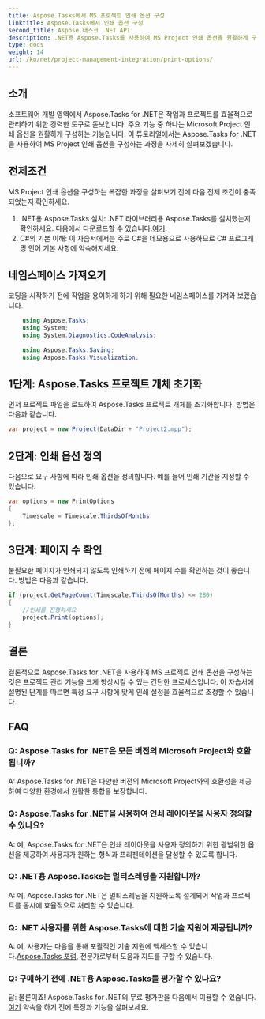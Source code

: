 ```yaml
---
title: Aspose.Tasks에서 MS 프로젝트 인쇄 옵션 구성
linktitle: Aspose.Tasks에서 인쇄 옵션 구성
second_title: Aspose.태스크 .NET API
description: .NET용 Aspose.Tasks를 사용하여 MS Project 인쇄 옵션을 원활하게 구성하는 방법을 알아보세요. 프로젝트 관리 역량을 강화하세요.
type: docs
weight: 14
url: /ko/net/project-management-integration/print-options/
---
```

## 소개
소프트웨어 개발 영역에서 Aspose.Tasks for .NET은 작업과 프로젝트를 효율적으로 관리하기 위한 강력한 도구로 돋보입니다. 주요 기능 중 하나는 Microsoft Project 인쇄 옵션을 원활하게 구성하는 기능입니다. 이 튜토리얼에서는 Aspose.Tasks for .NET을 사용하여 MS Project 인쇄 옵션을 구성하는 과정을 자세히 살펴보겠습니다.
## 전제조건
MS Project 인쇄 옵션을 구성하는 복잡한 과정을 살펴보기 전에 다음 전제 조건이 충족되었는지 확인하세요.
1.  .NET용 Aspose.Tasks 설치: .NET 라이브러리용 Aspose.Tasks를 설치했는지 확인하세요. 다음에서 다운로드할 수 있습니다.[여기](https://releases.aspose.com/tasks/net/).
2. C#의 기본 이해: 이 자습서에서는 주로 C#을 데모용으로 사용하므로 C# 프로그래밍 언어 기본 사항에 익숙해지세요.

## 네임스페이스 가져오기
코딩을 시작하기 전에 작업을 용이하게 하기 위해 필요한 네임스페이스를 가져와 보겠습니다.
```csharp
    using Aspose.Tasks;
    using System;
    using System.Diagnostics.CodeAnalysis;
    
    using Aspose.Tasks.Saving;
    using Aspose.Tasks.Visualization;
```

## 1단계: Aspose.Tasks 프로젝트 개체 초기화
먼저 프로젝트 파일을 로드하여 Aspose.Tasks 프로젝트 개체를 초기화합니다. 방법은 다음과 같습니다.
```csharp
var project = new Project(DataDir + "Project2.mpp");
```
## 2단계: 인쇄 옵션 정의
다음으로 요구 사항에 따라 인쇄 옵션을 정의합니다. 예를 들어 인쇄 기간을 지정할 수 있습니다.
```csharp
var options = new PrintOptions
{
    Timescale = Timescale.ThirdsOfMonths
};
```
## 3단계: 페이지 수 확인
불필요한 페이지가 인쇄되지 않도록 인쇄하기 전에 페이지 수를 확인하는 것이 좋습니다. 방법은 다음과 같습니다.
```csharp
if (project.GetPageCount(Timescale.ThirdsOfMonths) <= 280)
{
    //인쇄를 진행하세요
    project.Print(options);
}
```

## 결론
결론적으로 Aspose.Tasks for .NET을 사용하여 MS 프로젝트 인쇄 옵션을 구성하는 것은 프로젝트 관리 기능을 크게 향상시킬 수 있는 간단한 프로세스입니다. 이 자습서에 설명된 단계를 따르면 특정 요구 사항에 맞게 인쇄 설정을 효율적으로 조정할 수 있습니다.
## FAQ
### Q: Aspose.Tasks for .NET은 모든 버전의 Microsoft Project와 호환됩니까?
A: Aspose.Tasks for .NET은 다양한 버전의 Microsoft Project와의 호환성을 제공하여 다양한 환경에서 원활한 통합을 보장합니다.
### Q: Aspose.Tasks for .NET을 사용하여 인쇄 레이아웃을 사용자 정의할 수 있나요?
A: 예, Aspose.Tasks for .NET은 인쇄 레이아웃을 사용자 정의하기 위한 광범위한 옵션을 제공하여 사용자가 원하는 형식과 프리젠테이션을 달성할 수 있도록 합니다.
### Q: .NET용 Aspose.Tasks는 멀티스레딩을 지원합니까?
A: 예, Aspose.Tasks for .NET은 멀티스레딩을 지원하도록 설계되어 작업과 프로젝트를 동시에 효율적으로 처리할 수 있습니다.
### Q: .NET 사용자를 위한 Aspose.Tasks에 대한 기술 지원이 제공됩니까?
 A: 예, 사용자는 다음을 통해 포괄적인 기술 지원에 액세스할 수 있습니다.[Aspose.Tasks 포럼](https://forum.aspose.com/c/tasks/15), 전문가로부터 도움과 지도를 구할 수 있습니다.
### Q: 구매하기 전에 .NET용 Aspose.Tasks를 평가할 수 있나요?
 답: 물론이죠! Aspose.Tasks for .NET의 무료 평가판을 다음에서 이용할 수 있습니다.[여기](https://releases.aspose.com/) 약속을 하기 전에 특징과 기능을 살펴보세요.